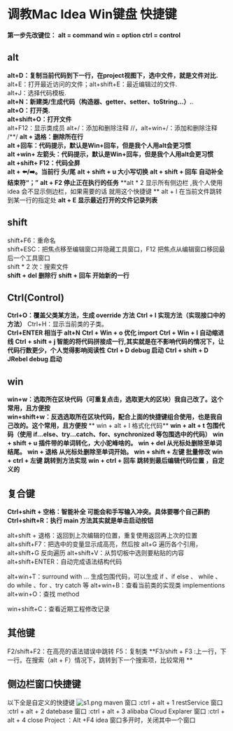 # 调教Mac Idea Win键盘 快捷键
**第一步先改键位：**
  **alt = command
  win = option
  ctrl = control**	

## alt
**alt+D：复制当前代码到下一行，在project视图下，选中文件，就是文件对比.**
alt+E：打开最近访问的文件；alt+shift+E：最近编辑过的文件.  
alt+J：选择代码模板.  
**alt+N：新建类/生成代码（构造器、getter、setter、toString...）.**.     
**alt+O：打开类.**   
**alt+shift+O：打开文件**     
alt+F12：显示类成员
alt+/：添加和删除注释 //，alt+win+/：添加和删除注释 /\**/
**alt + 退格：删除所在行**     
**alt +回车：代码提示，默认是Win+回车，但是我个人用alt会更习惯**     
**alt +win+ 左箭头：代码提示，默认是Win+回车，但是我个人用alt会更习惯**     
**alt +shift+ F12：代码全屏**     
**alt + ⬅️/➡️。当前行 头/尾**
**alt + shift + u 大小写切换**
**alt + shift + 回车 自动补全结束符“；”**
**alt + F2 停止正在执行的任务**
**alt * 2 显示所有侧边栏 ,我个人使用 idea  会不显示侧边栏，如果需要的话 就用这个快捷键  **
alt + l 在当前文件跳转到某一行的指定处
**alt + E  显示最近打开的文件记录列表**

   

## shift
shift+F6：重命名   
shift+ESC：把焦点移至编辑窗口并隐藏工具窗口，F12 把焦点从编辑窗口移回最后一个工具窗口   
shift * 2 次：搜索文件   
**shift + del 删除行**
**shift + 回车 开始新的一行**
## Ctrl(Control)
**Ctrl+O：覆盖父类某方法，生成 override 方法**
**Ctrl + I  实现方法（实现接口中的方法）**
Ctrl+H：显示当前类的子类。   
**Ctrl+ENTER 相当于 alt+N**
**Ctrl + Win + o 优化 import**
**Ctrl + Win + I 自动缩进线**
**Ctrl + shift + j 智能的将代码拼接成一行,其实就是在不影响代码的情况下，让代码行数更少，个人觉得影响阅读性**
**Ctrl + D debug 启动**
**Ctrl + shift + D JRebel debug 启动** 

 


## win
**win+w：选取所在区块代码（可重复点击，选取更大的区块）我自己改了。这个常用，且方便按**   
**win+shift+w：反选选取所在区块代码，配合上面的快捷键组合使用，也是我自己改的。这个常用，且方便按** 
** win + alt + l 格式化代码**
**win + alt + t  包围代码（使用 if...else、try...catch、for、synchronized 等包围选中的代码）**
**win + shift + u 插件带的单词转化，大小驼峰啥的。**
**win + del 从光标处删除至单词结尾。**
**win + 退格 从光标处删除至单词开始。**
**win + shift + 左键 批量修改**
**win + ctrl + 左键 跳转到方法实现**
**win + ctrl + 回车 跳转到最后编辑代码位置  ，自定义的**


## 复合键
**Ctrl+shift + 空格：智能补全 可能会和手写输入冲突。具体要哪个自己斟酌**   
**Ctrl+shift+R：执行 main 方法其实就是单击启动按钮**   

alt+shift + 退格：返回到上次编辑的位置，重复使用返回再上次的位置
alt+shift+F7：把选中的变量显示成高亮，然后按 alt+G 遍历各个引用，alt+shift+G 反向遍历
alt+shift+V：从剪切板中选则要粘贴的内容
alt+shift+ENTER：自动完成语法结构代码

alt+win+T：surround with ... 生成包围代码，可以生成 if 、if else 、 while 、 do while 、for 、try catch 等
alt+win+B：查看当前类的实现类 implementions
alt+win+O：查找 method

win+shift+C：查看近期工程修改记录

## 其他键
F2/shift+F2：在高亮的语法错误中跳转
F5：复制类
**F3/shift + F3 :上一行，下一行。在搜索（alt + F）情况下，跳转到下一个搜索项，比较常用
**
## 侧边栏窗口快捷键
以下全是自定义的快捷键
![s1.png](https://i.loli.net/2019/08/27/OMBpyqgmVKkZo7u.png )
maven 窗口 :ctrl + alt + 1
restService 窗口 :ctrl + alt + 2
datebase 窗口 :ctrl + alt + 3
alibaba Cloud Explarer 窗口 :ctrl + alt + 4
close Project ：Alt +F4  idea 窗口多开时，关闭其中一个窗口